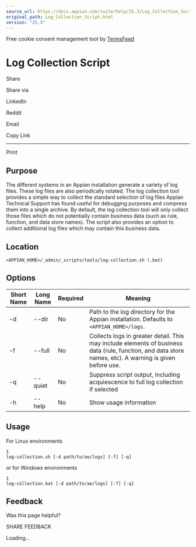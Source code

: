 ```yaml
---
source_url: https://docs.appian.com/suite/help/25.3/Log_Collection_Script.html
original_path: Log_Collection_Script.html
version: "25.3"
---
```


Free cookie consent management tool by [TermsFeed](https://www.termsfeed.com/)

# Log Collection Script

Share

Share via

LinkedIn

Reddit

Email

Copy Link

* * *

Print

## Purpose

The different systems in an Appian installation generate a variety of log files. These log files are also periodically rotated. The log collection tool provides a simple way to collect the standard selection of log files Appian Technical Support has found useful for debugging purposes and compress them into a single archive. By default, the log collection tool will only collect those files which do not potentially contain business data (such as rule, function, and data store names). The script also provides an option to collect additional log files which may contain this business data.

## Location

`<APPIAN_HOME>/_admin/_scripts/tools/log-collection.sh (.bat)`

## Options

| Short Name | Long Name | Required | Meaning |
| --- | --- | --- | --- |
| \-d | \--dir | No | Path to the log directory for the Appian installation. Defaults to `<APPIAN_HOME>/logs`. |
| \-f | \--full | No | Collects logs in greater detail. This may include elements of business data (rule, function, and data store names, etc). A warning is given before use. |
| \-q | \--quiet | No | Suppress script output, including acquiescence to full log collection if selected |
| \-h | \--help | No | Show usage information |

## Usage

For Linux environments

```
1
log-collection.sh [-d path/to/ae/logs] [-f] [-q]
```

or for Windows environments

```
1
log-collection.bat [-d path/to/ae/logs] [-f] [-q]
```

## Feedback

Was this page helpful?

SHARE FEEDBACK

Loading...